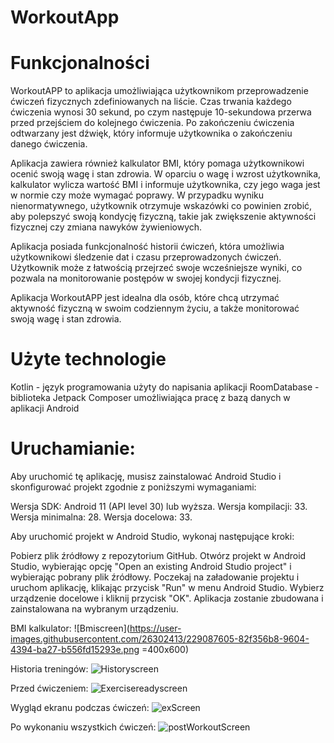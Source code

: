 # WorkoutApp

# Funkcjonalności
WorkoutAPP to aplikacja umożliwiająca użytkownikom przeprowadzenie ćwiczeń fizycznych zdefiniowanych na liście. Czas trwania każdego ćwiczenia wynosi 30 sekund, po czym następuje 10-sekundowa przerwa przed przejściem do kolejnego ćwiczenia. Po zakończeniu ćwiczenia odtwarzany jest dźwięk, który informuje użytkownika o zakończeniu danego ćwiczenia.

Aplikacja zawiera również kalkulator BMI, który pomaga użytkownikowi ocenić swoją wagę i stan zdrowia. W oparciu o wagę i wzrost użytkownika, kalkulator wylicza wartość BMI i informuje użytkownika, czy jego waga jest w normie czy może wymagać poprawy. W przypadku wyniku nienormatywnego, użytkownik otrzymuje wskazówki co powinien zrobić, aby polepszyć swoją kondycję fizyczną, takie jak zwiększenie aktywności fizycznej czy zmiana nawyków żywieniowych.

Aplikacja posiada funkcjonalność historii ćwiczeń, która umożliwia użytkownikowi śledzenie dat i czasu przeprowadzonych ćwiczeń. Użytkownik może z łatwością przejrzeć swoje wcześniejsze wyniki, co pozwala na monitorowanie postępów w swojej kondycji fizycznej.

Aplikacja WorkoutAPP jest idealna dla osób, które chcą utrzymać aktywność fizyczną w swoim codziennym życiu, a także monitorować swoją wagę i stan zdrowia.

# Użyte technologie
Kotlin - język programowania użyty do napisania aplikacji
RoomDatabase - biblioteka Jetpack Composer umożliwiająca pracę z bazą danych w aplikacji Android

# Uruchamianie:

Aby uruchomić tę aplikację, musisz zainstalować Android Studio i skonfigurować projekt zgodnie z poniższymi wymaganiami:

Wersja SDK: Android 11 (API level 30) lub wyższa.
Wersja kompilacji: 33.
Wersja minimalna: 28.
Wersja docelowa: 33.

Aby uruchomić projekt w Android Studio, wykonaj następujące kroki:

Pobierz plik źródłowy z repozytorium GitHub.
Otwórz projekt w Android Studio, wybierając opcję "Open an existing Android Studio project" i wybierając pobrany plik źródłowy.
Poczekaj na załadowanie projektu i uruchom aplikację, klikając przycisk "Run" w menu Android Studio.
Wybierz urządzenie docelowe i kliknij przycisk "OK".
Aplikacja zostanie zbudowana i zainstalowana na wybranym urządzeniu.

BMI kalkulator:
![Bmiscreen](https://user-images.githubusercontent.com/26302413/229087605-82f356b8-9604-4394-ba27-b556fd15293e.png =400x600)


Historia treningów:
![Historyscreen](https://user-images.githubusercontent.com/26302413/229087621-940874d3-3573-43b0-9c7b-0b4ec2d9b82c.png)


Przed ćwiczeniem:
![Exercisereadyscreen](https://user-images.githubusercontent.com/26302413/229087631-29182142-fdd4-4c1b-bee9-4e5e4a261cee.png)


Wygląd ekranu podczas ćwiczeń:
![exScreen](https://user-images.githubusercontent.com/26302413/229087639-91eb2be6-83fa-4e31-b718-2d0ce3494605.png)


Po wykonaniu wszystkich ćwiczeń:
![postWorkoutScreen](https://user-images.githubusercontent.com/26302413/229087646-2b18211c-d39b-4623-a6bb-f8b2ebe58290.png)
